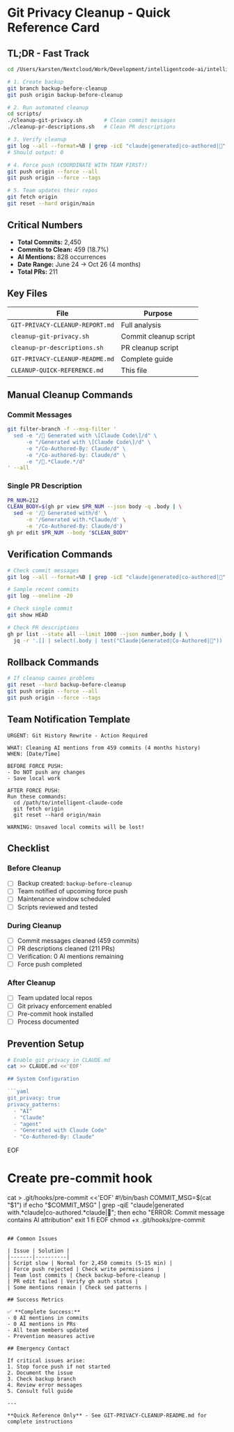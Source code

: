 # Git Privacy Cleanup - Quick Reference Card

## TL;DR - Fast Track

```bash
cd /Users/karsten/Nextcloud/Work/Development/intelligentcode-ai/intelligent-claude-code

# 1. Create backup
git branch backup-before-cleanup
git push origin backup-before-cleanup

# 2. Run automated cleanup
cd scripts/
./cleanup-git-privacy.sh       # Clean commit messages
./cleanup-pr-descriptions.sh   # Clean PR descriptions

# 3. Verify cleanup
git log --all --format=%B | grep -icE "claude|generated|co-authored|🤖"
# Should output: 0

# 4. Force push (COORDINATE WITH TEAM FIRST!)
git push origin --force --all
git push origin --force --tags

# 5. Team updates their repos
git fetch origin
git reset --hard origin/main
```

## Critical Numbers

- **Total Commits:** 2,450
- **Commits to Clean:** 459 (18.7%)
- **AI Mentions:** 828 occurrences
- **Date Range:** June 24 → Oct 26 (4 months)
- **Total PRs:** 211

## Key Files

| File | Purpose |
|------|---------|
| `GIT-PRIVACY-CLEANUP-REPORT.md` | Full analysis |
| `cleanup-git-privacy.sh` | Commit cleanup script |
| `cleanup-pr-descriptions.sh` | PR cleanup script |
| `GIT-PRIVACY-CLEANUP-README.md` | Complete guide |
| `CLEANUP-QUICK-REFERENCE.md` | This file |

## Manual Cleanup Commands

### Commit Messages
```bash
git filter-branch -f --msg-filter '
  sed -e "/🤖 Generated with \[Claude Code\]/d" \
      -e "/Generated with \[Claude Code\]/d" \
      -e "/Co-Authored-By: Claude/d" \
      -e "/Co-authored-by: Claude/d" \
      -e "/🤖.*Claude.*/d"
' --all
```

### Single PR Description
```bash
PR_NUM=212
CLEAN_BODY=$(gh pr view $PR_NUM --json body -q .body | \
  sed -e '/🤖 Generated with/d' \
      -e '/Generated with.*Claude/d' \
      -e '/Co-Authored-By: Claude/d')
gh pr edit $PR_NUM --body "$CLEAN_BODY"
```

## Verification Commands

```bash
# Check commit messages
git log --all --format=%B | grep -icE "claude|generated|co-authored|🤖"

# Sample recent commits
git log --oneline -20

# Check single commit
git show HEAD

# Check PR descriptions
gh pr list --state all --limit 1000 --json number,body | \
  jq -r '.[] | select(.body | test("Claude|Generated|Co-Authored|🤖")) | .number'
```

## Rollback Commands

```bash
# If cleanup causes problems
git reset --hard backup-before-cleanup
git push origin --force --all
git push origin --force --tags
```

## Team Notification Template

```
URGENT: Git History Rewrite - Action Required

WHAT: Cleaning AI mentions from 459 commits (4 months history)
WHEN: [Date/Time]

BEFORE FORCE PUSH:
- Do NOT push any changes
- Save local work

AFTER FORCE PUSH:
Run these commands:
  cd /path/to/intelligent-claude-code
  git fetch origin
  git reset --hard origin/main

WARNING: Unsaved local commits will be lost!
```

## Checklist

### Before Cleanup
- [ ] Backup created: `backup-before-cleanup`
- [ ] Team notified of upcoming force push
- [ ] Maintenance window scheduled
- [ ] Scripts reviewed and tested

### During Cleanup
- [ ] Commit messages cleaned (459 commits)
- [ ] PR descriptions cleaned (211 PRs)
- [ ] Verification: 0 AI mentions remaining
- [ ] Force push completed

### After Cleanup
- [ ] Team updated local repos
- [ ] Git privacy enforcement enabled
- [ ] Pre-commit hook installed
- [ ] Process documented

## Prevention Setup

```bash
# Enable git privacy in CLAUDE.md
cat >> CLAUDE.md <<'EOF'

## System Configuration

```yaml
git_privacy: true
privacy_patterns:
  - "AI"
  - "Claude"
  - "agent"
  - "Generated with Claude Code"
  - "Co-Authored-By: Claude"
```
EOF

# Create pre-commit hook
cat > .git/hooks/pre-commit <<'EOF'
#!/bin/bash
COMMIT_MSG=$(cat "$1")
if echo "$COMMIT_MSG" | grep -qiE "claude|generated with.*claude|co-authored.*claude|🤖"; then
    echo "ERROR: Commit message contains AI attribution"
    exit 1
fi
EOF
chmod +x .git/hooks/pre-commit
```

## Common Issues

| Issue | Solution |
|-------|----------|
| Script slow | Normal for 2,450 commits (5-15 min) |
| Force push rejected | Check write permissions |
| Team lost commits | Check backup-before-cleanup |
| PR edit failed | Verify gh auth status |
| Some mentions remain | Check sed patterns |

## Success Metrics

✅ **Complete Success:**
- 0 AI mentions in commits
- 0 AI mentions in PRs
- All team members updated
- Prevention measures active

## Emergency Contact

If critical issues arise:
1. Stop force push if not started
2. Document the issue
3. Check backup branch
4. Review error messages
5. Consult full guide

---

**Quick Reference Only** - See GIT-PRIVACY-CLEANUP-README.md for complete instructions
